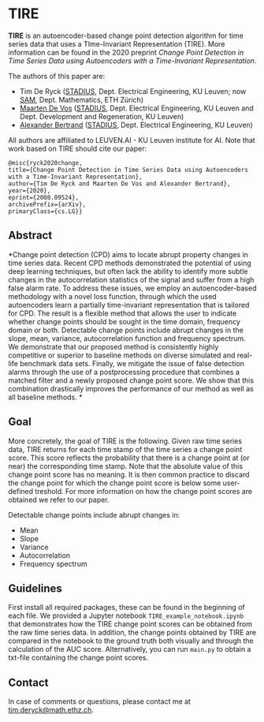 # TIRE

**TIRE** is an autoencoder-based change point detection algorithm for time series data that uses a TIme-Invariant Representation (TIRE). More information can be found in the 2020 preprint *Change Point Detection in Time Series Data using Autoencoders with a Time-Invariant Representation*. 

The authors of this paper are:

- Tim De Ryck ([STADIUS](https://www.esat.kuleuven.be/stadius/), Dept. Electrical Engineering, KU Leuven; now [SAM](https://math.ethz.ch/sam), Dept. Mathematics, ETH Zürich)
- [Maarten De Vos](https://www.esat.kuleuven.be/stadius/person.php?id=203) ([STADIUS](https://www.esat.kuleuven.be/stadius/), Dept. Electrical Engineering, KU Leuven and Dept. Development and Regeneration, KU Leuven)
- [Alexander Bertrand](https://www.esat.kuleuven.be/stadius/person.php?id=331) ([STADIUS](https://www.esat.kuleuven.be/stadius/), Dept. Electrical Engineering, KU Leuven)

All authors are affiliated to LEUVEN.AI - KU Leuven institute for AI. Note that work based on TIRE should cite our paper: 

    @misc{ryck2020change,
    title={Change Point Detection in Time Series Data using Autoencoders with a Time-Invariant Representation},
    author={Tim De Ryck and Maarten De Vos and Alexander Bertrand},
    year={2020},
    eprint={2008.09524},
    archivePrefix={arXiv},
    primaryClass={cs.LG}}

## Abstract

*Change point detection (CPD) aims to locate abrupt property changes in time series data. Recent CPD methods demonstrated the potential of using deep learning techniques, but often lack the ability to identify more subtle changes in the autocorrelation statistics of the signal and suffer from a high false alarm rate. To address these issues, we employ an autoencoder-based methodology with a novel loss function, through which the used autoencoders learn a partially time-invariant representation that is tailored for CPD. The result is a flexible method that allows the user to indicate whether change points should be sought in the time domain, frequency domain or both. Detectable change points include abrupt changes in the slope, mean, variance, autocorrelation function and frequency spectrum. We demonstrate that our proposed method is consistently highly competitive or superior to baseline methods on diverse simulated and real-life benchmark data sets. Finally, we mitigate the issue of false detection alarms through the use of a postprocessing procedure that combines a matched filter and a newly proposed change point score. We show that this combination drastically improves the performance of our method as well as all baseline methods. *

## Goal

More concretely, the goal of TIRE is the following. Given raw time series data, TIRE returns for each time stamp of the time series a change point score. This score reflects the probability that there is a change point at (or near) the corresponding time stamp. Note that the absolute value of this change point score has no meaning. It is then common practice to discard the change point for which the change point score is below some user-defined treshold. For more information on how the change point scores are obtained we refer to our paper. 

Detectable change points include abrupt changes in: 
- Mean
- Slope
- Variance
- Autocorrelation
- Frequency spectrum

## Guidelines

First install all required packages, these can be found in the beginning of each file. We provided a Jupyter notebook `TIRE_example_notebook.ipynb` that demonstrates how the TIRE change point scores can be obtained from the raw time series data. In addition, the change points obtained by TIRE are compared in the notebook to the ground truth both visually and through the calculation of the AUC score. Alternatively, you can run `main.py` to obtain a txt-file containing the change point scores. 

## Contact

In case of comments or questions, please contact me at <tim.deryck@math.ethz.ch>. 
